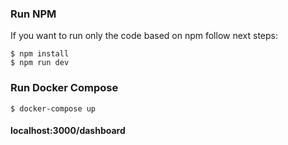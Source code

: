 <h3>Run NPM</h3>
If you want to run only the code based on npm follow next steps:

```
$ npm install
$ npm run dev
```

<h3>Run Docker Compose</h3>

```
$ docker-compose up
```

<h4>localhost:3000/dashboard</h4>